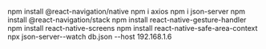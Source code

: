 npm install @react-navigation/native 
npm i axios
npm i json-server
npm install @react-navigation/stack 
npm install react-native-gesture-handler
npm install react-native-screens 
npm install react-native-safe-area-context
npx json-server--watch db.json --host 192.168.1.6